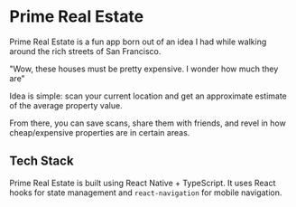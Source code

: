 # Prime Real Estate
Prime Real Estate is a fun app born out of an idea I had while walking around the rich streets of San Francisco.

"Wow, these houses must be pretty expensive. I wonder how much they are"

Idea is simple: scan your current location and get an approximate estimate of the average property value.

From there, you can save scans, share them with friends, and revel in how cheap/expensive properties are in certain areas.

## Tech Stack
Prime Real Estate is built using React Native + TypeScript. It uses React hooks for state management and `react-navigation` for mobile navigation.
